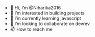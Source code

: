 - 👋 Hi, I’m @Niharika2016
- 👀 I’m interested in building projects
- 🌱 I’m currently learning javascript
- 💞️ I’m looking to collaborate on devrev
- 📫 How to reach me 

<!---
Niharika2016/Niharika2016 is a ✨ special ✨ repository because its `README.md` (this file) appears on your GitHub profile.
You can click the Preview link to take a look at your changes.
--->

